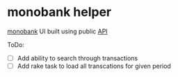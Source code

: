 # monobank helper

[monobank](https://monobank.ua/r/G3Xq) UI built using public [API](https://api.monobank.ua/docs/)


ToDo:
- [ ] Add ability to search through transactions
- [ ] Add rake task to load all transcations for given period

